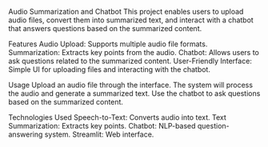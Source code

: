 Audio Summarization and Chatbot
This project enables users to upload audio files, convert them into summarized text, and interact with a chatbot that answers questions based on the summarized content.

Features
Audio Upload: Supports multiple audio file formats.
Summarization: Extracts key points from the audio.
Chatbot: Allows users to ask questions related to the summarized content.
User-Friendly Interface: Simple UI for uploading files and interacting with the chatbot.

Usage
Upload an audio file through the interface.
The system will process the audio and generate a summarized text.
Use the chatbot to ask questions based on the summarized content.

Technologies Used
Speech-to-Text: Converts audio into text.
Text Summarization: Extracts key points.
Chatbot: NLP-based question-answering system.
Streamlit: Web interface.
